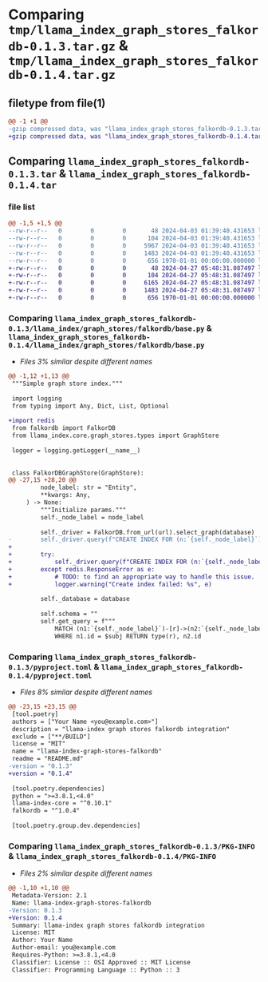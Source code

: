 # Comparing `tmp/llama_index_graph_stores_falkordb-0.1.3.tar.gz` & `tmp/llama_index_graph_stores_falkordb-0.1.4.tar.gz`

## filetype from file(1)

```diff
@@ -1 +1 @@
-gzip compressed data, was "llama_index_graph_stores_falkordb-0.1.3.tar", max compression
+gzip compressed data, was "llama_index_graph_stores_falkordb-0.1.4.tar", max compression
```

## Comparing `llama_index_graph_stores_falkordb-0.1.3.tar` & `llama_index_graph_stores_falkordb-0.1.4.tar`

### file list

```diff
@@ -1,5 +1,5 @@
--rw-r--r--   0        0        0       48 2024-04-03 01:39:40.431653 llama_index_graph_stores_falkordb-0.1.3/README.md
--rw-r--r--   0        0        0      104 2024-04-03 01:39:40.431653 llama_index_graph_stores_falkordb-0.1.3/llama_index/graph_stores/falkordb/__init__.py
--rw-r--r--   0        0        0     5967 2024-04-03 01:39:40.431653 llama_index_graph_stores_falkordb-0.1.3/llama_index/graph_stores/falkordb/base.py
--rw-r--r--   0        0        0     1483 2024-04-03 01:39:40.431653 llama_index_graph_stores_falkordb-0.1.3/pyproject.toml
--rw-r--r--   0        0        0      656 1970-01-01 00:00:00.000000 llama_index_graph_stores_falkordb-0.1.3/PKG-INFO
+-rw-r--r--   0        0        0       48 2024-04-27 05:48:31.087497 llama_index_graph_stores_falkordb-0.1.4/README.md
+-rw-r--r--   0        0        0      104 2024-04-27 05:48:31.087497 llama_index_graph_stores_falkordb-0.1.4/llama_index/graph_stores/falkordb/__init__.py
+-rw-r--r--   0        0        0     6165 2024-04-27 05:48:31.087497 llama_index_graph_stores_falkordb-0.1.4/llama_index/graph_stores/falkordb/base.py
+-rw-r--r--   0        0        0     1483 2024-04-27 05:48:31.087497 llama_index_graph_stores_falkordb-0.1.4/pyproject.toml
+-rw-r--r--   0        0        0      656 1970-01-01 00:00:00.000000 llama_index_graph_stores_falkordb-0.1.4/PKG-INFO
```

### Comparing `llama_index_graph_stores_falkordb-0.1.3/llama_index/graph_stores/falkordb/base.py` & `llama_index_graph_stores_falkordb-0.1.4/llama_index/graph_stores/falkordb/base.py`

 * *Files 3% similar despite different names*

```diff
@@ -1,12 +1,13 @@
 """Simple graph store index."""
 
 import logging
 from typing import Any, Dict, List, Optional
 
+import redis
 from falkordb import FalkorDB
 from llama_index.core.graph_stores.types import GraphStore
 
 logger = logging.getLogger(__name__)
 
 
 class FalkorDBGraphStore(GraphStore):
@@ -27,15 +28,20 @@
         node_label: str = "Entity",
         **kwargs: Any,
     ) -> None:
         """Initialize params."""
         self._node_label = node_label
 
         self._driver = FalkorDB.from_url(url).select_graph(database)
-        self._driver.query(f"CREATE INDEX FOR (n:`{self._node_label}`) ON (n.id)")
+
+        try:
+            self._driver.query(f"CREATE INDEX FOR (n:`{self._node_label}`) ON (n.id)")
+        except redis.ResponseError as e:
+            # TODO: to find an appropriate way to handle this issue.
+            logger.warning("Create index failed: %s", e)
 
         self._database = database
 
         self.schema = ""
         self.get_query = f"""
             MATCH (n1:`{self._node_label}`)-[r]->(n2:`{self._node_label}`)
             WHERE n1.id = $subj RETURN type(r), n2.id
```

### Comparing `llama_index_graph_stores_falkordb-0.1.3/pyproject.toml` & `llama_index_graph_stores_falkordb-0.1.4/pyproject.toml`

 * *Files 8% similar despite different names*

```diff
@@ -23,15 +23,15 @@
 [tool.poetry]
 authors = ["Your Name <you@example.com>"]
 description = "llama-index graph stores falkordb integration"
 exclude = ["**/BUILD"]
 license = "MIT"
 name = "llama-index-graph-stores-falkordb"
 readme = "README.md"
-version = "0.1.3"
+version = "0.1.4"
 
 [tool.poetry.dependencies]
 python = ">=3.8.1,<4.0"
 llama-index-core = "^0.10.1"
 falkordb = "^1.0.4"
 
 [tool.poetry.group.dev.dependencies]
```

### Comparing `llama_index_graph_stores_falkordb-0.1.3/PKG-INFO` & `llama_index_graph_stores_falkordb-0.1.4/PKG-INFO`

 * *Files 2% similar despite different names*

```diff
@@ -1,10 +1,10 @@
 Metadata-Version: 2.1
 Name: llama-index-graph-stores-falkordb
-Version: 0.1.3
+Version: 0.1.4
 Summary: llama-index graph stores falkordb integration
 License: MIT
 Author: Your Name
 Author-email: you@example.com
 Requires-Python: >=3.8.1,<4.0
 Classifier: License :: OSI Approved :: MIT License
 Classifier: Programming Language :: Python :: 3
```

